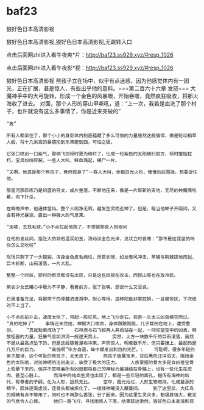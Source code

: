 # baf23
狼好色日本高清影视

狼好色日本高清影视,狼好色日本高清影视,无跳转入口

点击后面网zhi进入看午夜爽*片：http://baf23.ss929.xyz/#resp_1026

点击后面网zhi进入看午夜影*视：http://baf23.ss929.xyz/#resp_1026

狼好色日本高清影视    熊孩子立在场中，似乎有点迷惑，因为他感觉体内有一团光，正在扩展，甚是惊人，有些出乎他的意料。===第二百六十六章 发怒===    大魔神手中的大弓旋转，形成一个金色的风暴眼，开始吞噬，竟然疯狂吸收，将那火海收了进去。    对面，那个人形的穿山甲嘶吼，道：“上一次，我若是血洗了那个村子，也许就没有这么多事情了，你是近来突破的”

    “轰”

    所有人都呆住了，那个小小的身影体内到底蕴藏了多么可怕的力量居然这般强悍，像是轮动稻草人般，将十几米高的暴猿抡到东来砸到西，可怕之极。

    它张口喷出一口紫气，那柄飞剑顿时更为绚烂了，化成一轮紫色的太阳横扫前方，顿时摧枯拉朽，宝具纷纷碎裂，一些人大叫，鲜血溅起，横尸一片。

    “天啊。他真是那个熊孩子，竟然现身了”一群人大叫，全都目光火热，慢慢向前围拢。想要捉住他。

    那星河那匹练乃是炽盛的符文，成片垂落，不断地压来，像是一片崭新的天地，无尽的神魔嘶吼着，向下扑杀。

    在噼啪声中，他通体莹灿。整个人明净无瑕，越发空灵而近神了。但是，每当他眸子开阖间，又会有神光暴涨，露出一种强大的气息来。

    “走喽，去找毛球。”小不点拉起他跑了，不想被那些人刨根问

    在他的发丝间，指肚大的顽石温润如玉，流动淡金色光泽，见状立时哀嚎：“那不是给我留的吗你怎么又吃啦”

    现场只剩下了一头狻猊，浑身金色皮毛绚烂，昂首长啸，如龙卷风冲击，草被与荆棘拔地而起，巨木折断，山石滚落，一片大乱。

    整整一个时辰，狈村的祭灵都没有出现，只是这些巨狼在攻击，而狈山等也在放冷箭。

    紫衣少女云曦心中极为不平静，看着前方，张了张嘴，想说什么又没说。

    石昊准备充足，将那烘干的骨髓洒进湖中，耐心等待，这种阳鱼非常狡猾，一旦被惊扰，下次绝对不上当了。

    小不点向前扑击，速度太快了，带起一股狂风，地上飞沙走石，宛若一头太古凶兽横空而过。    “真的吃掉了”    事情还未完结，神猴大口咳血，身体踉踉跄跄，几乎栽倒在地上，遭受重创。    “真就勒索成功了”    石林虎与石飞蛟两人并肩站在一起，一同仰望空中的凶禽，释放祖器的力量，狂暴气息如洪流一般逆天而上。    突然，上方一块数千斤的巨石滚落，虽然不是从最高点坠下的，但是这般随着瀑布冲来，声势惊人，明着数千斤，但只要撞上，最起码是几万斤的巨力。    “真强啊”毕方自语，眸中爆发出刺目的光芒。:    可耻啊，很多年轻的男子腹诽，这个可耻的熊孩子，太无良了。    熊孩子施展宝术，背后黑色汪洋滔天，阻挡金色的太阳雨，对抗神明的法则奥义，承受了极大的压力。    人族掌握的骨大多是自凶兽宝骨上临摹下来的，但并不意味着所有凶兽都将自己的神秘力量凝结在骨骼上，也有一些化生在皮肉、甚至心脏上。    而海中的纯血生灵也出现了，都是一些年轻的面孔，据传有海神的后代，有尊者的子嗣，化为人形，超然无比。    空中，霞光灿烂，人形生物燃烧，化成最源的精华，肌体逐渐虚淡，连骨头都被炼化了，一缕缕神曦没入藤蔓间。    到了这里后，大红鸟的眼睛有点不够用了，同时也不再那么嚣张，分了起来。因为这里生灵众多，都极其强大，散发的气息令人心悸。    他们一路飞行，寻找雨族人下落，结果踪迹渺然。狼好色日本高清影视
